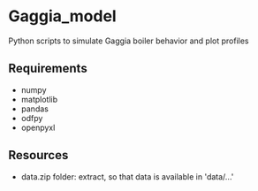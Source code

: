 # Gaggia_model
Python scripts to simulate Gaggia boiler behavior and plot profiles

## Requirements
 - numpy
 - matplotlib
 - pandas
 - odfpy
 - openpyxl

## Resources
 - data.zip folder: extract, so that data is available in 'data/...'